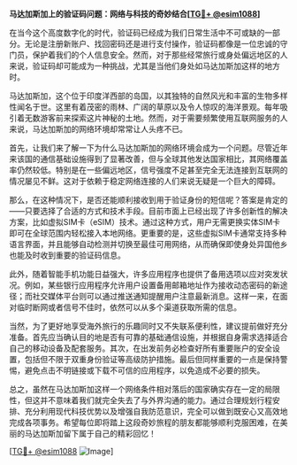 **马达加斯加上的验证码问题：网络与科技的奇妙结合[[TG💪+ @esim1088](https://t.me/s/esim1088)]**

在当今这个高度数字化的时代，验证码已经成为我们日常生活中不可或缺的一部分。无论是注册新账户、找回密码还是进行支付操作，验证码都像是一位忠诚的守门员，保护着我们的个人信息安全。然而，对于那些经常旅行或身处偏远地区的人来说，验证码却可能成为一种挑战，尤其是当他们身处如马达加斯加这样的地方时。

马达加斯加，这个位于印度洋西部的岛国，以其独特的自然风光和丰富的生物多样性闻名于世。这里有着茂密的雨林、广阔的草原以及令人惊叹的海洋景观。每年吸引着无数游客前来探索这片神秘的土地。然而，对于需要频繁使用互联网服务的人来说，马达加斯加的网络环境却常常让人头疼不已。

首先，让我们来了解一下为什么马达加斯加的网络环境会成为一个问题。尽管近年来该国的通信基础设施得到了显著改善，但与全球其他发达国家相比，其网络覆盖率仍然较低。特别是在一些偏远地区，信号强度不足甚至完全无法连接到互联网的情况屡见不鲜。这对于依赖于稳定网络连接的人们来说无疑是一个巨大的障碍。

那么，在这种情况下，是否还能顺利接收到用于验证身份的短信呢？答案是肯定的——只要选择了合适的方式和技术手段。目前市面上已经出现了许多创新性的解决方案，比如虚拟SIM卡（eSIM）技术。通过这种方式，用户无需更换实体SIM卡即可在全球范围内轻松接入本地网络。更重要的是，这些虚拟SIM卡通常支持多种语言界面，并且能够自动检测并切换至最佳可用网络，从而确保即使身处异国他乡也能及时收到重要的验证码信息。

此外，随着智能手机功能日益强大，许多应用程序也提供了备用选项以应对突发状况。例如，某些银行应用程序允许用户设置备用邮箱地址作为接收动态密码的新途径；而社交媒体平台则可以通过推送通知提醒用户注意最新消息。这样一来，在面对临时断网或者信号不佳时，依然可以从多个渠道获取所需的信息。

当然，为了更好地享受海外旅行的乐趣同时又不失联系便利性，建议提前做好充分准备。首先应当确认目的地是否有可靠的基础通信设施，并根据自身需求选择适合自己的移动设备及配套服务。其次，在出发前务必检查好所有重要账户的安全设置，包括但不限于双重身份验证等高级防护措施。最后但同样重要的一点是保持警惕，避免点击不明链接或下载不可信的应用程序，以免造成不必要的损失。

总之，虽然在马达加斯加这样一个网络条件相对落后的国家确实存在一定的局限性，但这并不意味着我们就完全失去了与外界沟通的能力。通过合理规划行程安排、充分利用现代科技优势以及增强自我防范意识，完全可以做到既安心又高效地完成各项事务。希望每位即将踏上这段奇妙旅程的朋友都能够顺利克服困难，在美丽的马达加斯加留下属于自己的精彩回忆！

[[TG💪+ @esim1088](https://t.me/s/esim1088) ![Image](https://i.postimg.cc/4NQfJmqS/Snipaste-2025-05-13-00-14-12.png)]
